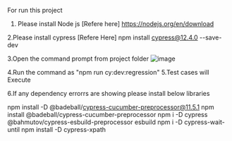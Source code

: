 For run this project 
1. Please install Node js 
 [Refere here]  https://nodejs.org/en/download

2.Please install cypress 
 [Refere Here] npm install cypress@12.4.0 --save-dev

3.Open the command prompt from project folder 
   ![image](https://github.com/harichandra599/springpetclinicautomation/assets/24870590/0e1a9c37-9e3b-4360-944b-71612750ac97)

4.Run the command as "npm run cy:dev:regression"
5.Test cases will Execute 

6.If any dependency errorrs are showing please install below libraries 
 
npm install -D @badeball/cypress-cucumber-preprocessor@11.5.1 
npm install @badeball/cypress-cucumber-preprocessor 
npm i -D cypress @bahmutov/cypress-esbuild-preprocessor esbuild
npm i -D cypress-wait-until npm install -D cypress-xpath
